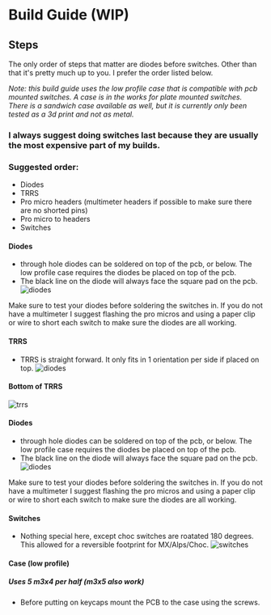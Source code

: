 # Build Guide (WIP)

## Steps
The only order of steps that matter are diodes before switches. Other than that it's pretty much up to you. I prefer the order listed below.

_Note: this build guide uses the low profile case that is compatible with pcb mounted switches. A case is in the works for plate mounted switches. There is a sandwich case available as well, but it is currently only been tested as a 3d print and not as metal._

### I always suggest doing switches last because they are usually the most expensive part of my builds. 
### Suggested order:
 - Diodes
 - TRRS
 - Pro micro headers (multimeter headers if possible to make sure there are no shorted pins)
 - Pro micro to headers
 - Switches

#### Diodes
- through hole diodes can be soldered on top of the pcb, or below. The low profile case requires the diodes be placed on top of the pcb. 
- The black line on the diode will always face the square pad on the pcb.
![diodes](build_pictures/diodes.jpg)

Make sure to test your diodes before soldering the switches in. If you do not have a multimeter I suggest flashing the pro micros and using a paper clip or wire to short each switch to make sure the diodes are all working.

#### TRRS
- TRRS is straight forward. It only fits in 1 orientation per side if placed on top.
![diodes](build_pictures/diodes.jpg)
#### Bottom of TRRS
![trrs](build_pictures/trrs.jpg)


#### Diodes
- through hole diodes can be soldered on top of the pcb, or below. The low profile case requires the diodes be placed on top of the pcb. 
- The black line on the diode will always face the square pad on the pcb.
![diodes](build_pictures/diodes.jpg)

Make sure to test your diodes before soldering the switches in. If you do not have a multimeter I suggest flashing the pro micros and using a paper clip or wire to short each switch to make sure the diodes are all working.


#### Switches
- Nothing special here, except choc switches are roatated 180 degrees. This allowed for a reversible footprint for MX/Alps/Choc.
![switches](build_pictures/completed.jpg)

#### Case (low profile)
##### _Uses 5 m3x4 per half (m3x5 also work)_
- Before putting on keycaps mount the PCB to the case using the screws.
